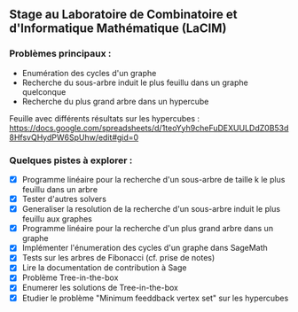 ## Stage au Laboratoire de Combinatoire et d'Informatique Mathématique (LaCIM)

### Problèmes principaux :
- Enumération des cycles d'un graphe
- Recherche du sous-arbre induit le plus feuillu dans un graphe quelconque
- Recherche du plus grand arbre dans un hypercube

Feuille avec différents résultats sur les hypercubes : 
https://docs.google.com/spreadsheets/d/1teoYyh9cheFuDEXUULDdZ0B53d8HfsvQHydPW6SpUhw/edit#gid=0

### Quelques pistes à explorer :

- [X] Programme linéaire pour la recherche d'un sous-arbre de taille k le plus feuillu dans un arbre 
- [X] Tester d'autres solvers
- [X] Generaliser la resolution de la recherche d'un sous-arbre induit le plus feuillu aux graphes
- [X] Programme linéaire pour la recherche d'un plus grand arbre dans un graphe
- [X] Implémenter l'énumeration des cycles d'un graphe dans SageMath
- [X] Tests sur les arbres de Fibonacci (cf. prise de notes)
- [X] Lire la documentation de contribution à Sage
- [X] Problème Tree-in-the-box
- [X] Enumerer les solutions de Tree-in-the-box
- [X] Etudier le problème "Minimum feeddback vertex set" sur les hypercubes
